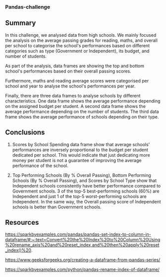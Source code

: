 ### Pandas-challenge

## Summary
In this challenge, we analysed data from high schools. We mainly focused the analysis on the average passing grades for reading, maths, and overall per school to categorise the school's performances based on different categories such as type (Government or Independent), its budget, and number of students.

As part of the analysis, data frames are showing the top and bottom school's performances based on their overall passing scores.

Furthermore, maths and reading average scores were categorised per school and year to analyse the school's performances per year.

Finally, there are three data frames to analyse schools by different characteristics. One data frame shows the average performance depending on the assigned budget per student. A second data frame shows the average performance depending on the number of students. The third data frame shows the average performance of schools depending on their type.

## Conclusions
1. Scores by School Spending data frame show that average schools' performances are inversely proportional to the budget per student dedicated per school. This would indicate that just dedicating more money per student is not a guarantee of improving the average performance of the school.

2. Top Performing Schools (By % Overall Passing), Bottom Performing Schools (By % Overall Passing), and Scores by School Type show that Independent schools consistently have better performance compared to Government schools. 3 of the top-5 best-performing schools (60%) are Independent and just 1 of the top-5 worst-performing schools are Independent. In the same way, the Overall passing score of Independent schools is better than Government schools.
## Resources
https://sparkbyexamples.com/pandas/pandas-set-index-to-column-in-dataframe/#:~:text=Convert%20the%20Index%20to%20Column%20Using%20rename_axis%20and%20reset_index,and%20then%20apply%20reset_index()%20.

https://www.geeksforgeeks.org/creating-a-dataframe-from-pandas-series/ 

https://sparkbyexamples.com/python/pandas-rename-index-of-dataframe/
